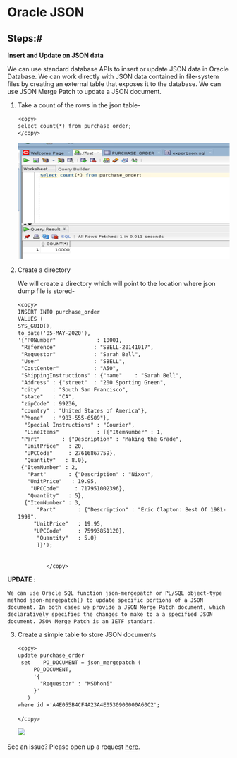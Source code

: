 
# Oracle JSON 



## Steps:#

 **Insert and Update on JSON data**

  We can use standard database APIs to insert or update JSON data in Oracle Database. We can work directly with JSON data contained in file-system files by creating an external table that exposes it to the database. We can use JSON Merge Patch to update a JSON document.


1. Take a count of the rows in the json table-
   
    ````
    <copy>
    select count(*) from purchase_order;
    </copy>
    ````
    
    ![](./images/insert_json.PNG " ")

2. Create a directory
    
    We will create a directory which will point to the location where json dump file is stored-
     
    ````
    <copy>
    INSERT INTO purchase_order
    VALUES (
    SYS_GUID(),
    to_date('05-MAY-2020'),
    '{"PONumber"             : 10001,
     "Reference"            : "SBELL-20141017",
     "Requestor"            : "Sarah Bell",
     "User"                 : "SBELL",
     "CostCenter"           : "A50",
     "ShippingInstructions" : {"name"    : "Sarah Bell",
     "Address" : {"street"  : "200 Sporting Green",
     "city"    : "South San Francisco",
     "state"   : "CA",
     "zipCode" : 99236,
     "country" : "United States of America"},
     "Phone"   : "983-555-6509"},
      "Special Instructions" : "Courier",
      "LineItems"            : [{"ItemNumber" : 1,
     "Part"       : {"Description" : "Making the Grade",
      "UnitPrice"   : 20,
      "UPCCode"     : 27616867759},
      "Quantity"   : 8.0},
     {"ItemNumber" : 2,
       "Part"       : {"Description" : "Nixon",
       "UnitPrice"   : 19.95,
        "UPCCode"     : 717951002396},
       "Quantity"   : 5},
      {"ItemNumber" : 3,
          "Part"       : {"Description" : "Eric Clapton: Best Of 1981-1999",
         "UnitPrice"   : 19.95,
         "UPCCode"     : 75993851120},
          "Quantity"   : 5.0}
          ]}');

    
             </copy>
    ````
**UPDATE :** 
    
    We can use Oracle SQL function json-mergepatch or PL/SQL object-type method json-mergepatch() to update specific portions of a JSON document. In both cases we provide a JSON Merge Patch document, which declaratively specifies the changes to make to a a specified JSON document. JSON Merge Patch is an IETF standard.

3. Create a simple table to store JSON documents
   
   
    ````
    <copy>
    update purchase_order
     set    PO_DOCUMENT = json_mergepatch ( 
         PO_DOCUMENT,
         '{
           "Requestor" : "MSDhoni"
         }'
       )
    where id ='A4E055B4CF4A23A4E0530900000A60C2';

    </copy>
    ````
    
    ![](./images/update_json.PNG " ")


See an issue?  Please open up a request [here](https://github.com/oracle/learning-library/issues).